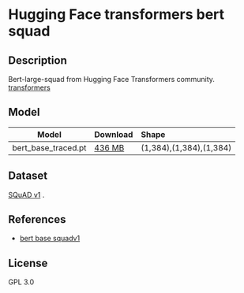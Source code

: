# Hugging Face transformers bert squad

## Description
Bert-large-squad from Hugging Face Transformers community.
[transformers](https://huggingface.co/docs/transformers/index)

## Model
|Model                |Download                              |Shape                             |
|---------------------|:-------------------------------------|:---------------------------------|
|bert_base_traced.pt  |[436 MB](bert_base_traced.pt)         |(1,384),(1,384),(1,384)           |

## Dataset

[SQuAD v1](https://raw.githubusercontent.com/nate-parrott/squad/master/data/dev-v1.1.json) .

## References

* [bert base squadv1](https://github.com/huggingface/transformers)

## License

GPL 3.0

